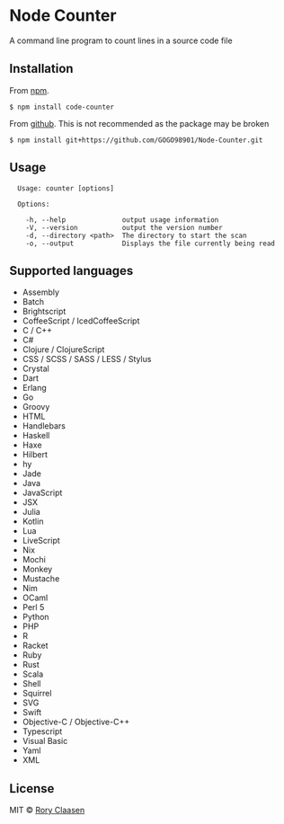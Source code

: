 # Node Counter

A command line program to count lines in a source code file

## Installation

From [npm](https://www.npmjs.com/package/code-counter).
```shell
$ npm install code-counter
```
From [github](https://github.com/GOGO98901/Node-Counter).
This is not recommended as the package may be broken
```shell
$ npm install git+https://github.com/GOGO98901/Node-Counter.git
```

## Usage

```
  Usage: counter [options]

  Options:

    -h, --help              output usage information
    -V, --version           output the version number
    -d, --directory <path>  The directory to start the scan
    -o, --output            Displays the file currently being read
```

## Supported languages

- Assembly
- Batch
- Brightscript
- CoffeeScript / IcedCoffeeScript
- C / C++
- C#
- Clojure / ClojureScript
- CSS / SCSS / SASS / LESS / Stylus
- Crystal
- Dart
- Erlang
- Go
- Groovy
- HTML
- Handlebars
- Haskell
- Haxe
- Hilbert
- hy
- Jade
- Java
- JavaScript
- JSX
- Julia
- Kotlin
- Lua
- LiveScript
- Nix
- Mochi
- Monkey
- Mustache
- Nim
- OCaml
- Perl 5
- Python
- PHP
- R
- Racket
- Ruby
- Rust
- Scala
- Shell
- Squirrel
- SVG
- Swift
- Objective-C / Objective-C++
- Typescript
- Visual Basic
- Yaml
- XML

## License

MIT © [Rory Claasen](http://roryclaasen.me)
